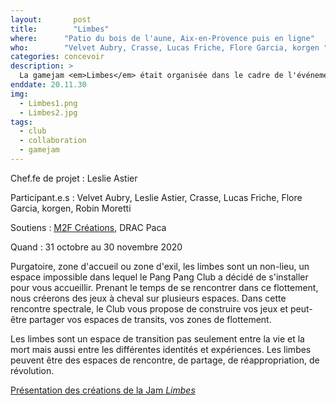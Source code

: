 ```yaml
---
layout:		  post
title:  	  "Limbes"
where:      "Patio du bois de l'aune, Aix-en-Provence puis en ligne"
who:        "Velvet Aubry, Crasse, Lucas Friche, Flore Garcia, korgen "
categories: concevoir
description: >
  La gamejam <em>Limbes</em> était organisée dans le cadre de l'événement <em>Digital Dérives</em>. Reprenant les méthodologies de travail du Club, la thématique joue du contexte particulier à la pandémie, suspendu entre plusieurs espaces, en transition vers des devenir incertains.
enddate: 20.11.30
img:
  - Limbes1.png
  - Limbes2.jpg
tags:
  - club
  - collaboration
  - gamejam
---
```


Chef.fe de projet : Leslie Astier

Participant.e.s : Velvet Aubry, Leslie Astier, Crasse, Lucas Friche, Flore Garcia, korgen, Robin Moretti

Soutiens : [M2F Créations](https://www.cnap.fr/lab-gamerz-0), DRAC Paca

Quand : 31 octobre au 30 novembre 2020

Purgatoire, zone d'accueil ou zone d'exil, les limbes sont un non-lieu, un espace impossible dans lequel le Pang Pang Club a décidé de s'installer pour vous accueillir. Prenant le temps de se rencontrer dans ce flottement, nous créerons des jeux à cheval sur plusieurs espaces. Dans cette rencontre spectrale, le Club vous propose de construire vos jeux et peut-être partager vos espaces de transits, vos zones de flottement. 

Les limbes sont un espace de transition pas seulement entre la vie et la mort mais aussi entre les différentes identités et expériences. Les limbes peuvent être des espaces de rencontre, de partage, de réappropriation, de révolution.

[Présentation des créations de la Jam *Limbes*](https://www.pangpangclub.com/articles/de-l-autre-cote-des-limbes)

